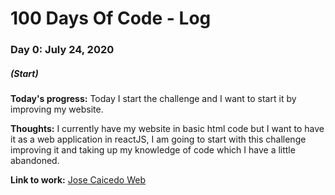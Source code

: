 # 100 Days Of Code - Log

### Day 0: July 24, 2020
##### (Start)	

**Today's progress:** Today I start the challenge and I want to start it by improving my website.

**Thoughts:** I currently have my website in basic html code but I want to have it as a web application in reactJS, I am going to start with this challenge improving it and taking up my knowledge of code which I have a little abandoned.

**Link to work:** [Jose Caicedo Web](https://josecaicedo.co/)

